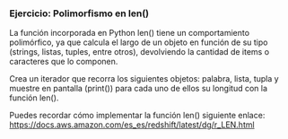 ### Ejercicio: Polimorfismo en len()
La función incorporada en Python len() tiene un comportamiento polimórfico, ya que calcula el largo de un objeto en función de su tipo (strings, listas, tuples, entre otros), devolviendo la cantidad de items o caracteres que lo componen.

Crea un iterador que recorra los siguientes objetos: palabra, lista, tupla y muestre en pantalla (print()) para cada uno de ellos su longitud con la función len().

Puedes recordar cómo implementar la función len() siguiente enlace: https://docs.aws.amazon.com/es_es/redshift/latest/dg/r_LEN.html